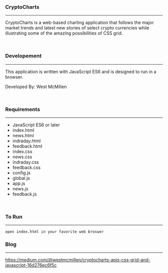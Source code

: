 ### CryptoCharts

---

CryptoCharts is a web-based charting application that follows the major market trends and latest new stories of select crypto currencies while illustrating some of the amazing possibilities of CSS grid.

<br>

### Developement

---

This application is written with JavaScript ES6 and is designed to run in a browser.

Developed By: West McMillen

<br>

### Requirements

---

-   JavaScript ES6 or later
-   index.html
-   news.html
-   indraday.html
-   feedback.html
-   index.css
-   news.css
-   indraday.css
-   feedback.css
-   config.js
-   global.js
-   app.js
-   news.js
-   feedback.js

<br>

### To Run

---

```
open index.html in your favorite web broswer
```

### Blog

---

https://medium.com/@westmcmillen/cryptocharts-apis-css-grid-and-javascript-16d276ec6f5c
